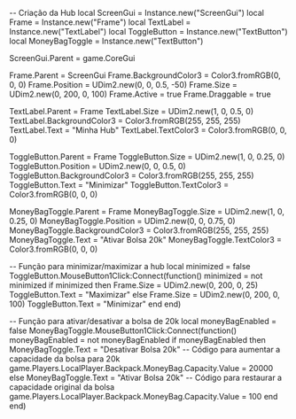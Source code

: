-- Criação da Hub
local ScreenGui = Instance.new("ScreenGui")
local Frame = Instance.new("Frame")
local TextLabel = Instance.new("TextLabel")
local ToggleButton = Instance.new("TextButton")
local MoneyBagToggle = Instance.new("TextButton")

ScreenGui.Parent = game.CoreGui

Frame.Parent = ScreenGui
Frame.BackgroundColor3 = Color3.fromRGB(0, 0, 0)
Frame.Position = UDim2.new(0, 0, 0.5, -50)
Frame.Size = UDim2.new(0, 200, 0, 100)
Frame.Active = true
Frame.Draggable = true

TextLabel.Parent = Frame
TextLabel.Size = UDim2.new(1, 0, 0.5, 0)
TextLabel.BackgroundColor3 = Color3.fromRGB(255, 255, 255)
TextLabel.Text = "Minha Hub"
TextLabel.TextColor3 = Color3.fromRGB(0, 0, 0)

ToggleButton.Parent = Frame
ToggleButton.Size = UDim2.new(1, 0, 0.25, 0)
ToggleButton.Position = UDim2.new(0, 0, 0.5, 0)
ToggleButton.BackgroundColor3 = Color3.fromRGB(255, 255, 255)
ToggleButton.Text = "Minimizar"
ToggleButton.TextColor3 = Color3.fromRGB(0, 0, 0)

MoneyBagToggle.Parent = Frame
MoneyBagToggle.Size = UDim2.new(1, 0, 0.25, 0)
MoneyBagToggle.Position = UDim2.new(0, 0, 0.75, 0)
MoneyBagToggle.BackgroundColor3 = Color3.fromRGB(255, 255, 255)
MoneyBagToggle.Text = "Ativar Bolsa 20k"
MoneyBagToggle.TextColor3 = Color3.fromRGB(0, 0, 0)

-- Função para minimizar/maximizar a hub
local minimized = false
ToggleButton.MouseButton1Click:Connect(function()
    minimized = not minimized
    if minimized then
        Frame.Size = UDim2.new(0, 200, 0, 25)
        ToggleButton.Text = "Maximizar"
    else
        Frame.Size = UDim2.new(0, 200, 0, 100)
        ToggleButton.Text = "Minimizar"
    end
end)

-- Função para ativar/desativar a bolsa de 20k
local moneyBagEnabled = false
MoneyBagToggle.MouseButton1Click:Connect(function()
    moneyBagEnabled = not moneyBagEnabled
    if moneyBagEnabled then
        MoneyBagToggle.Text = "Desativar Bolsa 20k"
        -- Código para aumentar a capacidade da bolsa para 20k
        game.Players.LocalPlayer.Backpack.MoneyBag.Capacity.Value = 20000
    else
        MoneyBagToggle.Text = "Ativar Bolsa 20k"
        -- Código para restaurar a capacidade original da bolsa
        game.Players.LocalPlayer.Backpack.MoneyBag.Capacity.Value = 100
    end
end)
